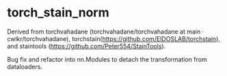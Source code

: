 # torch_stain_norm
Derived from torchvahadane (torchvahadane/torchvahadane at main · cwlkr/torchvahadane), torchstain(https://github.com/EIDOSLAB/torchstain), and staintools (https://github.com/Peter554/StainTools).

Bug fix and refactor into nn.Modules to detach the transformation from dataloaders.
